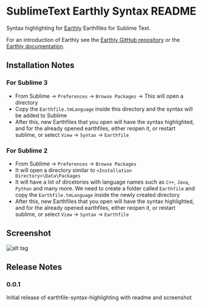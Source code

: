 # SublimeText Earthly Syntax README

Syntax highlighting for [Earthly](https://earthly.dev) Earthfiles for Sublime Text.

For an introduction of Earthly see the [Earthly GitHub repository](https://github.com/earthly/earthly) or the [Earthly documentation](https://docs.earthly.dev).

## Installation Notes

### For Sublime 3

* From Sublime -> `Preferences` -> `Browse Packages` -> This will open a directory
* Copy the `Earthfile.tmLanguage` inside this directory and the syntax will be added to Sublime
* After this, new Earthfiles that you open will have the syntax highlighted, and for the already opened earthfiles, either reopen it, or restart sublime, or select `View` -> `Syntax` -> `Earthfile`

### For Sublime 2

* From Sublime -> `Preferences` -> `Browse Packages`
* It will open a directory similar to `<Installation Directory>\Data\Packages`
* It will have a lot of dircetories with language names such as `C++`, `Java`, `Python` and many more.  We need to create a folder called `Earthfile` and copy the `Earthfile.tmLanguage` inside the newly created directory
* After this, new Earthfiles that you open will have the syntax highlighted, and for the already opened earthfiles, either reopen it, or restart sublime, or select `View` -> `Syntax` -> `Earthfile`

## Screenshot

![alt tag](https://raw.githubusercontent.com/vishnugt/earthly/master/contrib/earthfile-syntax-highlighting-sublime/Screenshot.png)


## Release Notes

### 0.0.1

Initial release of earthfile-syntax-highlighting with readme and screenshot
